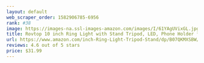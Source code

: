 ```yaml
---
layout: default 
﻿web_scraper_order: 1582906785-6956
rank: #38
image: https://images-na.ssl-images-amazon.com/images/I/61YAgUVixGL.jpg
title: Rovtop 10 inch Ring Light with Stand Tripod, LED, Phone Holder for Selfie Camera Photography…
url: https://www.amazon.com/inch-Ring-Light-Tripod-Stand/dp/B07QKMXSBW/ref=zg_mw_photo_38?_encoding=UTF8&psc=1&refRID=C6DA0XF7JAQBJB1KF3C0
reviews: 4.6 out of 5 stars
price: $31.99 
---
```

